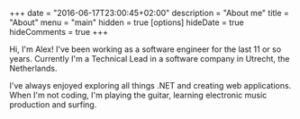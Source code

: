 +++
date = "2016-06-17T23:00:45+02:00"
description = "About me"
title = "About"
menu = "main"
hidden = true
[options]
    hideDate = true
    hideComments = true
+++

Hi, I'm Alex! I've been working as a software engineer for the last 11 or so years. Currently I'm a Technical Lead in a software company in Utrecht, the Netherlands.

I've always enjoyed exploring all things .NET and creating web applications. When I'm not coding, I'm playing the guitar, learning electronic music production and surfing.
